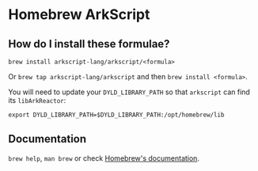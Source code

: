 # Homebrew ArkScript

## How do I install these formulae?

`brew install arkscript-lang/arkscript/<formula>`

Or `brew tap arkscript-lang/arkscript` and then `brew install <formula>`.

You will need to update your `DYLD_LIBRARY_PATH` so that `arkscript` can find its `libArkReactor`:
```shell
export DYLD_LIBRARY_PATH=$DYLD_LIBRARY_PATH:/opt/homebrew/lib
```

## Documentation

`brew help`, `man brew` or check [Homebrew's documentation](https://docs.brew.sh).

